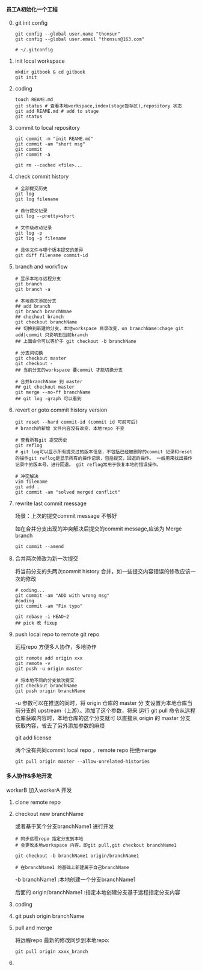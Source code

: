 #### 员工A初始化一个工程

0. git init config

   ```shell
   git config --global user.name "thonsun"
   git config --global user.email "thonsun@163.com"
   
   # ~/.gitconfig
   ```

   

1. init local workspace

   ```shell
   mkdir gitbook & cd gitbook
   git init
   ```

   

2. coding

   ```shell
   touch REAME.md
   git status # 查看本地workspace,index(stage暂存区),repository 状态
   git add REAME.md # add to stage
   git status
   ```

   

3. commit to local repository

   ```shell
   git commit -m "init REAME.md"
   git commit -am "short msg"
   git commit
   git commit -a
   
   git rm --cached <file>...
   ```

   

4. check commit history

   ```shell
   # 全部提交历史
   git log
   git log filename
   
   # 首行提交记录
   git log --pretty=short
   
   # 文件级改动记录
   git log -p
   git log -p filename
   
   # 具体文件与哪个版本提交的差异
   git diff filename commit-id
   
   ```

   

5. branch and workflow

   ```shell
   # 显示本地与远程分支
   git branch
   git branch -a 
   
   # 本地首次添加分支
   ## add branch
   git branch branchNmae
   ## chechout branch
   git checkout branchName
   ## 切换到新建的分支，本地workspace 目录改变，on branchName:chage git add|commit 只影响到当前branch
   ## 上面命令可以等价于 git checkout -b branchName
   
   # 分支间切换
   git checkout master
   git checkout -
   ## 当前分支的workspace 要commit 才能切换分支
   
   # 合并branchName 到 master
   ## git checkout master
   git merge --no-ff branchName
   ## git log -graph 可以看到
   ```

   

6. revert or goto commit history version

   ```shell
   git reset --hard commit-id (commit id 可前可后)
   # branch的新增 文件内容没有改变，本地repo 不变
   
   # 查看所有git 提交历史
   git reflog 
   # git log可以显示所有提交过的版本信息，不包括已经被删除的commit 记录和reset 的操作git reflog是显示所有的操作记录，包括提交，回退的操作。 一般用来找出操作记录中的版本号，进行回退。 git reflog常用于恢复本地的错误操作。
   
   # 冲突解决
   vim filename
   git add .
   git commit -am "solved merged conflict"
   ```

   

7. rewrite last commit message

   场景：上次的提交commit message 不够好

   如在合并分支出现的冲突解决后提交的commit message,应该为 Merge branch

   ```shell
   git commit --amend
   ```

   

8. 合并两次修改为新一次提交

   将当前分支的头两次commit history 合并，如一些提交内容错误的修改应该一次的修改

   ```shell
   # coding...
   git commit -am "ADD with wrong msg"
   #coding 
   git commit -am "Fix typo"
   
   git rebase -i HEAD~2
   ## pick 改 fixup
   ```

   

9. push local repo to remote git repo

   远程repo 方便多人协作，多地协作

   ```shell
   git remote add origin xxx
   git remote -v
   git push -u origin master
   
   # 将本地不同的分支依次提交
   git checkout branchName
   git push origin branchName
   ```

   -u 参数可以在推送的同时，将 origin 仓库的 master 分 支设置为本地仓库当前分支的 upstream（上游）。添加了这个参数，将来 运行 git pull 命令从远程仓库获取内容时，本地仓库的这个分支就可 以直接从 origin 的 master 分支获取内容，省去了另外添加参数的麻烦

   git add license 

   两个没有共同commit local repo ，remote repo 拒绝merge

   `git pull origin master --allow-unrelated-histories`

#### 多人协作&多地开发

workerB 加入workerA 开发

1. clone remote repo

   

2. checkout new branchName

   或者基于某个分支branchName1 进行开发

   ```shell
   # 同步远程repo 指定分支到本地
   # 会更改本地workspace 内容，即git pull,git checkout branchName1
   
   git checkout -b branchName1 origin/branchName1
   
   # 在branchName1 的基础上新建属于自己branchName
   ```

   -b branchName1 :本地创建一个分支branchName1

   后面的 origin/branchName1 :指定本地创建分支基于远程指定分支内容

   

3. coding

   

4. git push origin branchName

   

5. pull and merge

   将远程repo 最新的修改同步到本地repo:

   ```shell
   git pull origin xxxx_branch
   ```

   

6. 
